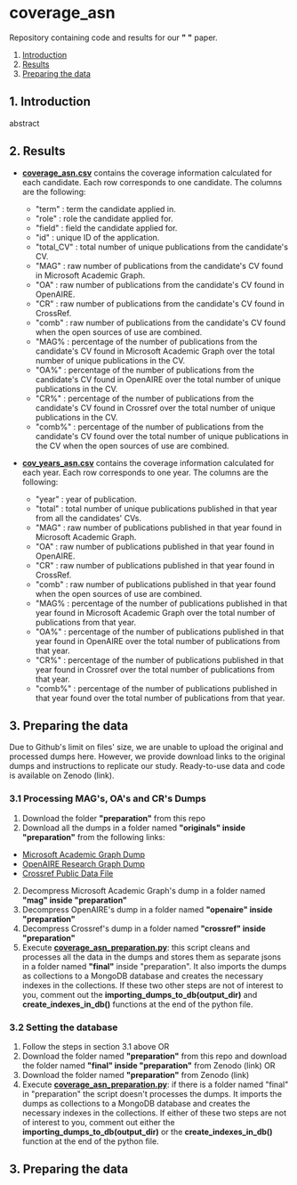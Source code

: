 # coverage_asn

Repository containing code and results for our **"   "** paper.

1. [Introduction](#1-introduction)
2. [Results](#2-Results)
3. [Preparing the data](#3-preparing-the-data)

## 1. Introduction

abstract

## 2. Results

- [**coverage_asn.csv**](https://github.com/sosgang/coverage_asn/blob/main/execution/coverage_asn.csv) contains the coverage information calculated for each candidate. Each row corresponds to one candidate. The columns are the following:
  - "term" : term the candidate applied in.
  - "role" : role the candidate applied for.
  - "field" : field the candidate applied for.
  - "id" : unique ID of the application.
  - "total_CV" : total number of unique publications from the candidate's CV.
  - "MAG" : raw number of publications from the candidate's CV found in Microsoft Academic Graph.
  - "OA" : raw number of publications from the candidate's CV found in OpenAIRE.
  - "CR" : raw number of publications from the candidate's CV found in CrossRef.
  - "comb" : raw number of publications from the candidate's CV found when the open sources of use are combined.
  - "MAG% : percentage of the number of publications from the candidate's CV found in Microsoft Academic Graph over the total number of unique publications in the CV.
  - "OA%" : percentage of the number of publications from the candidate's CV found in OpenAIRE over the total number of unique publications in the CV.
  - "CR%" : percentage of the number of publications from the candidate's CV found in Crossref over the total number of unique publications in the CV.
  - "comb%" : percentage of the number of publications from the candidate's CV found over the total number of unique publications in the CV when the open sources of use are combined.


- [**cov_years_asn.csv**](https://github.com/sosgang/coverage_asn/blob/main/execution/cov_years_asn.csv) contains the coverage information calculated for each year. Each row corresponds to one year. The columns are the following:
  - "year" : year of publication.
  - "total" : total number of unique publications published in that year from all the candidates' CVs.
  - "MAG" : raw number of publications published in that year found in Microsoft Academic Graph.
  - "OA" : raw number of publications published in that year found in OpenAIRE.
  - "CR" : raw number of publications published in that year found in CrossRef.
  - "comb" : raw number of publications published in that year found when the open sources of use are combined.
  - "MAG% : percentage of the number of publications published in that year found in Microsoft Academic Graph over the total number of publications from that year.
  - "OA%" : percentage of the number of publications published in that year found in OpenAIRE over the total number of publications from that year.
  - "CR%" : percentage of the number of publications published in that year found in Crossref over the total number of publications from that year.
  - "comb%" : percentage of the number of publications published in that year found over the total number of publications from that year.

## 3. Preparing the data

Due to Github's limit on files' size, we are unable to upload the original and processed dumps here. However, we provide download links to the original dumps and instructions to replicate our study. Ready-to-use data and code is available on Zenodo (link).

### 3.1 Processing MAG's, OA's and CR's Dumps

1. Download the folder **"preparation"** from this repo
2. Download all the dumps in a folder named **"originals" inside "preparation"** from the following links:
  - [Microsoft Academic Graph Dump](https://archive.org/details/mag-2020-01-23)
  - [OpenAIRE Research Graph Dump](https://zenodo.org/record/4707307)
  - [Crossref Public Data File](https://academictorrents.com/details/e4287cb7619999709f6e9db5c359dda17e93d515)
2. Decompress Microsoft Academic Graph's dump in a folder named **"mag" inside "preparation"**
3. Decompress OpenAIRE's dump in a folder named **"openaire" inside "preparation"**
4. Decompress Crossref's dump in a folder named **"crossref" inside "preparation"**
5. Execute [**coverage_asn_preparation.py**](https://github.com/sosgang/coverage_asn/blob/main/preparation/coverage_asn_preparation.py): this script cleans and processes all the data in the dumps and stores them as separate jsons in a folder named **"final"** inside "preparation". It also imports the dumps as collections to a MongoDB database and creates the necessary indexes in the collections. If these two other steps are not of interest to you, comment out the **importing_dumps_to_db(output_dir)** and **create_indexes_in_db()** functions at the end of the python file.

### 3.2 Setting the database

1. Follow the steps in section 3.1 above
OR
1. Download the folder named **"preparation"** from this repo and download the folder named **"final" inside "preparation"** from Zenodo (link)
OR
1. Download the folder named **"preparation"** from Zenodo (link)
2. Execute [**coverage_asn_preparation.py**](https://github.com/sosgang/coverage_asn/blob/main/preparation/coverage_asn_preparation.py): if there is a folder named "final" in "preparation" the script doesn't processes the dumps. It imports the dumps as collections to a MongoDB database and creates the necessary indexes in the collections. If either of these two steps are not of interest to you, comment out either the **importing_dumps_to_db(output_dir)** or the **create_indexes_in_db()** function at the end of the python file.

## 3. Preparing the data
